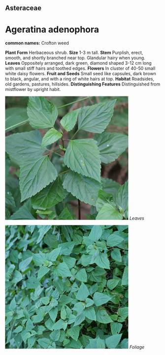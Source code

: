 ## Asteraceae
# Ageratina adenophora
**common names:** Crofton weed

**Plant Form** Herbaceous shrub. **Size** 1-3 m tall. **Stem** Purplish, erect, smooth, and shortly branched near top. Glandular hairy when young. **Leaves** Oppositely arranged, dark green, diamond shaped 3-12 cm long with small stiff hairs and toothed edges. **Flowers** In cluster of 40-50 small white daisy flowers. **Fruit and Seeds** Small seed like capsules, dark brown to black, angular, and with a ring of white hairs at top. **Habitat** Roadsides, old gardens, pastures, hillsides. **Distinguishing Features** Distinguished from mistflower by upright habit.


![Leaves](102775_P1230075.jpg)
 *Leaves* 

![Foliage](102782_P1230413.jpg)
 *Foliage* 

